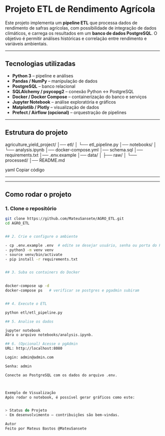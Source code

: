 # Projeto ETL de Rendimento Agrícola 

Este projeto implementa um **pipeline ETL** que processa dados de rendimento de safras agrícolas, com possibilidade de integração de dados climáticos, e carrega os resultados em um **banco de dados PostgreSQL**. O objetivo é permitir análises históricas e correlação entre rendimento e variáveis ambientais.

---

## Tecnologias utilizadas

- **Python 3** – pipeline e análises
- **Pandas / NumPy** – manipulação de dados
- **PostgreSQL** – banco relacional
- **SQLAlchemy / psycopg2** – conexão Python ↔ PostgreSQL
- **Docker / Docker Compose** – containerização do banco e serviços
- **Jupyter Notebook** – análise exploratória e gráficos
- **Matplotlib / Plotly** – visualização de dados
- **Prefect / Airflow (opcional)** – orquestração de pipelines

---

##  Estrutura do projeto

agriculture_yield_project/
│── etl/
│ └── etl_pipeline.py
│── notebooks/
│ └── analysis.ipynb
│── docker-compose.yml
│── schema.sql
│── requirements.txt
│── .env.example
│── data/
│ ├── raw/
│ └── processed/
│── README.md

yaml
Copiar código

---

---

## Como rodar o projeto

### 1. Clone o repositório
```bash
git clone https://github.com/MateuSansete/AGRO_ETL.git
cd AGRO_ETL


## 2. Crie e configure o ambiente

- cp .env.example .env  # edite se desejar usuário, senha ou porta do PostgreSQL
- python3 -m venv venv
- source venv/bin/activate
- pip install -r requirements.txt


## 3. Suba os containers do Docker

 
docker-compose up -d
docker-compose ps   # verificar se postgres e pgadmin subiram


## 4. Execute o ETL

python etl/etl_pipeline.py

## 5. Analise os dados

jupyter notebook
Abra o arquivo notebooks/analysis.ipynb.

## 6. (Opcional) Acesse o pgAdmin
URL: http://localhost:8080

Login: admin@admin.com

Senha: admin

Conecte ao PostgreSQL com os dados do arquivo .env.



Exemplo de Visualização
Após rodar o notebook, é possível gerar gráficos como este:


> Status do Projeto
- Em desenvolvimento – contribuições são bem-vindas.

Autor
Feito por Mateus Bastos @MateuSansete








